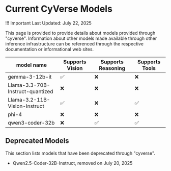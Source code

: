 # Current CyVerse Models

!!! Important
    Last Updated: July 22, 2025

This page is provided to provide details about models provided through "cyverse". Information about other models made available through other inference infrastructure can be referenced through the respective documentation or informational web sites.

| model name | Supports Vision | Supports Reasoning | Supports Tools |
| ---------- | -------------- | ----------------- | -------------- |
| gemma-3-12b-it | :white_check_mark: | :x: | :x: |
| Llama-3.3-70B-Instruct-quantized | :x: | :x: | :x: |
| Llama-3.2-11B-Vision-Instruct | :white_check_mark: | :x: | :white_check_mark: |
| phi-4 | :x: | :x: | :x: |
| qwen3-coder-32b | :x: | :white_check_mark: | :white_check_mark: |

## Deprecated Models

This section lists models that have been deprecated through "cyverse".

* Qwen2.5-Coder-32B-Instruct, removed on July 20, 2025